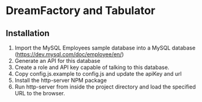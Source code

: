 # DreamFactory and Tabulator

## Installation

1. Import the MySQL Employees sample database into a MySQL database (https://dev.mysql.com/doc/employee/en/)
2. Generate an API for this database
3. Create a role and API key capable of talking to this database.
4. Copy config.js.example to config.js and update the apiKey and url
5. Install the http-server NPM package
6. Run http-server from inside the project directory and load the specified URL to the browser.
